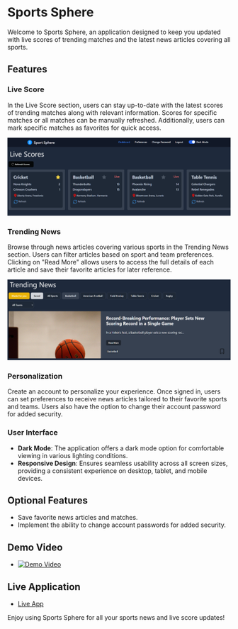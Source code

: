 # Sports Sphere

Welcome to Sports Sphere, an application designed to keep you updated with live scores of trending matches and the latest news articles covering all sports.

## Features

### Live Score
In the Live Score section, users can stay up-to-date with the latest scores of trending matches along with relevant information. Scores for specific matches or all matches can be manually refreshed. Additionally, users can mark specific matches as favorites for quick access.

![Live Score](https://github.com/irshad2k2/sport-sphere/blob/4e06e6a2e68b543d201b3ca866f81dd54deaf91b/LiveScore.png)

### Trending News
Browse through news articles covering various sports in the Trending News section. Users can filter articles based on sport and team preferences. Clicking on "Read More" allows users to access the full details of each article and save their favorite articles for later reference.

![Trending News](https://github.com/irshad2k2/sport-sphere/blob/4e06e6a2e68b543d201b3ca866f81dd54deaf91b/TrendingNews.png)


### Personalization
Create an account to personalize your experience. Once signed in, users can set preferences to receive news articles tailored to their favorite sports and teams. Users also have the option to change their account password for added security.

### User Interface
- **Dark Mode**: The application offers a dark mode option for comfortable viewing in various lighting conditions.
- **Responsive Design**: Ensures seamless usability across all screen sizes, providing a consistent experience on desktop, tablet, and mobile devices.


## Optional Features
- Save favorite news articles and matches.
- Implement the ability to change account passwords for added security.

## Demo Video
- [![Demo Video](https://img.youtube.com/vi/xDJ8AqTZxmw/0.jpg)](https://www.youtube.com/watch?v=xDJ8AqTZxmw)

## Live Application
- [Live App](https://sport-sphere.netlify.app/)


Enjoy using Sports Sphere for all your sports news and live score updates!
